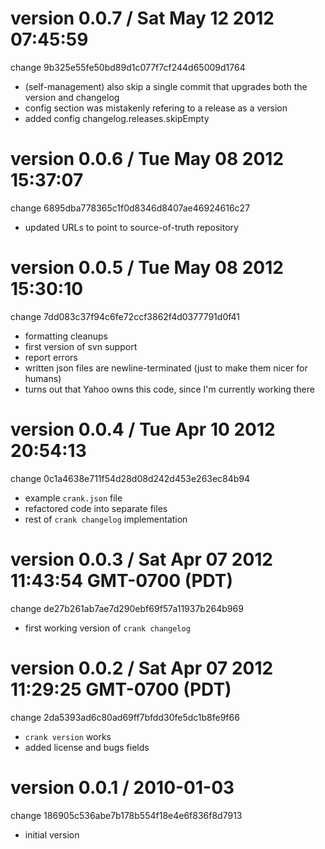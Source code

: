 
version 0.0.7 / Sat May 12 2012 07:45:59
=======================================================
change 9b325e55fe50bd89d1c077f7cf244d65009d1764

* (self-management) also skip a single commit that upgrades both the version and changelog
* config section was mistakenly refering to a release as a version
* added config changelog.releases.skipEmpty


version 0.0.6 / Tue May 08 2012 15:37:07
=======================================================
change 6895dba778365c1f0d8346d8407ae46924616c27

* updated URLs to point to source-of-truth repository


version 0.0.5 / Tue May 08 2012 15:30:10
=======================================================
change 7dd083c37f94c6fe72ccf3862f4d0377791d0f41

* formatting cleanups
* first version of svn support
* report errors
* written json files are newline-terminated (just to make them nicer for humans)
* turns out that Yahoo owns this code, since I'm currently working there


version 0.0.4 / Tue Apr 10 2012 20:54:13
=======================================================
change 0c1a4638e711f54d28d08d242d453e263ec84b94

* example `crank.json` file
* refactored code into separate files
* rest of `crank changelog` implementation


version 0.0.3 / Sat Apr 07 2012 11:43:54 GMT-0700 (PDT)
=======================================================
change de27b261ab7ae7d290ebf69f57a11937b264b969

* first working version of `crank changelog`


version 0.0.2 / Sat Apr 07 2012 11:29:25 GMT-0700 (PDT)
=======================================================
change 2da5393ad6c80ad69ff7bfdd30fe5dc1b8fe9f66

* `crank version` works
* added license and bugs fields


version 0.0.1 / 2010-01-03
==========================
change 186905c536abe7b178b554f18e4e6f836f8d7913

* initial version

